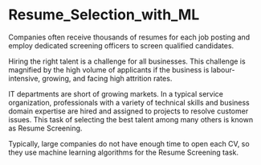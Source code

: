 # Resume_Selection_with_ML

Companies often receive thousands of resumes for each job posting and employ dedicated screening officers to screen qualified candidates.

Hiring the right talent is a challenge for all businesses. This challenge is magnified by the high volume of applicants if the business is labour-intensive, growing, and facing high attrition rates.

IT departments are short of growing markets. In a typical service organization, professionals with a variety of technical skills and business domain expertise are hired and assigned to projects to resolve customer issues. This task of selecting the best talent among many others is known as Resume Screening.

Typically, large companies do not have enough time to open each CV, so they use machine learning algorithms for the Resume Screening task.
